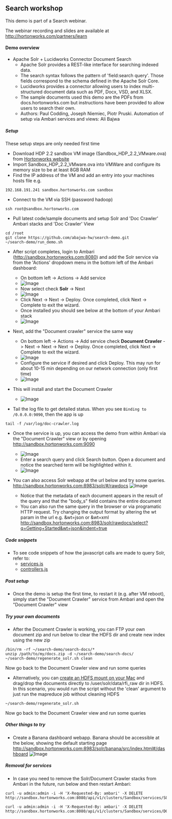 ## Search workshop
This demo is part of a Search webinar.

The webinar recording and slides are available at http://hortonworks.com/partners/learn

#### Demo overview

- Apache Solr + Lucidworks Connector Document Search
  - Apache Solr provides a REST-like interface for searching indexed data. 
  - The search syntax follows the pattern of 'field:search query'. Those fields correspond to the schema defined in the Apache Solr Core. 
  - Lucidworks provides a connector allowing users to index multi-structured document data such as PDF, Docx, VSD, and XLSX.
  - The sample documents used this demo are the PDFs from docs.hortonworks.com but instructions have been provided to allow users to search their own.
  - Authors: Paul Codding, Joseph Niemiec, Piotr Pruski. Automation of setup via Ambari services and views: Ali Bajwa

##### Setup 

These setup steps are only needed first time

- Download HDP 2.2 sandbox VM image (Sandbox_HDP_2.2_VMware.ova) from [Hortonworks website](http://hortonworks.com/products/hortonworks-sandbox/)
- Import Sandbox_HDP_2.2_VMware.ova into VMWare and configure its memory size to be at least 8GB RAM 
- Find the IP address of the VM and add an entry into your machines hosts file e.g.
```
192.168.191.241 sandbox.hortonworks.com sandbox    
```
- Connect to the VM via SSH (password hadoop)
```
ssh root@sandbox.hortonworks.com
```
- Pull latest code/sample documents and setup Solr and 'Doc Crawler' Ambari stacks and 'Doc Crawler' View
```
cd /root
git clone https://github.com/abajwa-hw/search-demo.git
~/search-demo/run_demo.sh
```

- After script completes, login to Ambari (http://sandbox.hortonworks.com:8080) and add the Solr service via from the 'Actions' dropdown menu in the bottom left of the Ambari dashboard:
  - On bottom left -> Actions -> Add service
  - ![Image](../master/screenshots/addservice.png?raw=true)
  - Now select check **Solr** -> Next
  - ![Image](../master/screenshots/solr-service.png?raw=true)
  - Click Next -> Next -> Deploy. Once completed, click Next -> Complete to exit the wizard.
  - Once installed you should see below at the bottom of your Ambari stack
  - ![Image](../master/screenshots/solr-status.png?raw=true)

- Next, add the "Document crawler" service the same way
  - On bottom left -> Actions -> Add service  check **Document Crawler** -> Next -> Next -> Next -> Deploy. Once completed, click Next -> Complete to exit the wizard.
  - ![Image](../master/screenshots/doc-crawler-service.png?raw=true)
  - Configure the service if desired and click Deploy. This may run for about 10-15 min depending on our network connection (only first time)
  - ![Image](../master/screenshots/configure-service.png?raw=true)
  
- This will install and start the Document Crawler   
  - ![Image](../master/screenshots/service-installation.png?raw=true)

- Tail the log file to get detailed status. When you see ```Binding to /0.0.0.0:9090```, then the app is up
```
tail -f /var/log/doc-crawler.log
```
  
- Once the service is up, you can access the demo from within Ambari via the "Document Crawler" view or by opening http://sandbox.hortonworks.com:9090
  - ![Image](../master/screenshots/doc-crawler-view.png?raw=true)
  - Enter a search query and click Search button. Open a document and notice the searched term will be highlighted within it.
  - ![Image](../master/screenshots/document-crawler.png?raw=true)

- You can also access Solr webapp at the url below and try some queries. 
http://sandbox.hortonworks.com:8983/solr/#/rawdocs
![Image](../master/screenshots/screenshot-solr.png?raw=true)
  - Notice that the metadata of each document appears in the result of the query and that the "body_s" field contains the entire document
  - You can also run the same query in the browser or via programatic HTTP request. Try changing the output format by altering the wt param in the url e.g. &wt=json or &wt=xml
  http://sandbox.hortonworks.com:8983/solr/rawdocs/select?q=Getting+Started&wt=json&indent=true

##### Code snippets

- To see code snippets of how the javascript calls are made to query Solr, refer to:
  - [services.js](https://github.com/abajwa-hw/search-demo/blob/master/document_crawler/src/main/webapp/app/js/services.js#L12)
  - [controllers.js](https://github.com/abajwa-hw/search-demo/blob/master/document_crawler/src/main/webapp/app/js/controllers.js#L35) 


##### Post setup
 - Once the demo is setup the first time, to restart it (e.g. after VM reboot), simply start the "Document Crawler" service from Ambari and open the "Document Crawler" view 


##### Try your own documents

- After the Document Crawler is working, you can FTP your own document zip and run below to clear the HDFS dir and create new index using the new zip
```
/bin/rm -rf ~/search-demo/search-docs/*
unzip /path/to/my/docs.zip -d ~/search-demo/search-docs/
~/search-demo/regenerate_solr.sh clean
```
Now go back to the Document Crawler view and run some queries

- Alternatively, you can [create an HDFS mount on your Mac](https://github.com/abajwa-hw/search-demo/tree/master/document_crawler) and drag/drop the documents directly to /user/solr/data/rfi_raw dir in HDFS. In this scenario, you would run the script without the 'clean' argument to just run the mapreduce job without cleaning HDFS
```
~/search-demo/regenerate_solr.sh
```
Now go back to the Document Crawler view and run some queries

##### Other things to try

- Create a Banana dashboard webapp. Banana should be accessible at the below, showing the default starting page
http://sandbox.hortonworks.com:8983/solr/banana/src/index.html#/dashboard
![Image](../master/screenshots/banana.png?raw=true)
 
##### Removal for services
 - In case you need to remove the Solr/Document Crawler stacks from Ambari in the future, run below and then restart Ambari:
```
curl -u admin:admin -i -H 'X-Requested-By: ambari' -X DELETE http://sandbox.hortonworks.com:8080/api/v1/clusters/Sandbox/services/SOLR

curl -u admin:admin -i -H 'X-Requested-By: ambari' -X DELETE http://sandbox.hortonworks.com:8080/api/v1/clusters/Sandbox/services/DOCCRAWLER
``` 